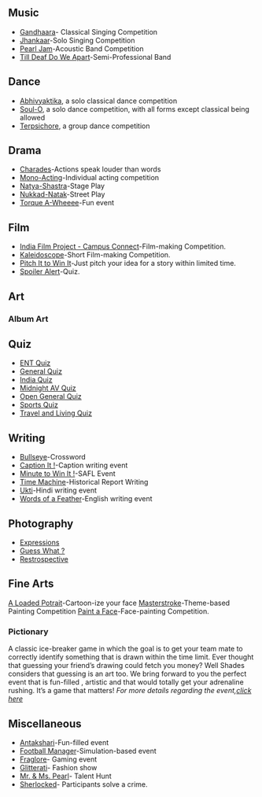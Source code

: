 <!-- TITLE: List Of Pearl Events -->
<!-- SUBTITLE: List of Pearl events, sorted by genre. -->

## Music
- [Gandhaara](/fests/pearl/events/gandhaara)- Classical Singing Competition
- [Jhankaar](/fests/pearl/events/jhankaar)-Solo Singing Competition
- [Pearl Jam](/fests/pearl/events/pearljam)-Acoustic Band Competition
- [Till Deaf Do We Apart](/fests/pearl/events/tddwa)-Semi-Professional Band 

## Dance
- [Abhivyaktika](/fests/pearl/events/abhivyakti), a solo classical dance competition
- [Soul-O](/fests/pearl/events/soulo), a solo dance competition, with all forms except classical being allowed
- [Terpsichore](/fests/pearl/events/terpsichore), a group dance competition
## Drama
* [Charades](/fests/pearl/events/char)-Actions speak louder than words
* [Mono-Acting](/fests/pearl/events/monoa)-Individual acting competition
* [Natya-Shastra](/fests/pearl/events/natsha)-Stage Play
* [Nukkad-Natak](/fests/pearl/events/nukkanat)-Street Play
* [Torque A-Wheeee](/fests/pearl/events/torqueawheeee)-Fun event
## Film
* [India Film Project - Campus Connect](/fests/pearl/events/filmproject)-Film-making Competition.
* [Kaleidoscope](/fests/pearl/events/kaleidoscope)-Short Film-making Competition.
* [Pitch It to Win It](/fests/pearl/events/pitchit)-Just pitch your idea for a story within limited time.
* [Spoiler Alert](/fests/pearl/events/spoilera)-Quiz.

## Art
### Album Art

## Quiz
* [ENT Quiz](/fests/pearl/events/entq)
* [General Quiz](/fests/pearl/events/genq)
* [India Quiz](/fests/pearl/events/indq)
* [Midnight AV Quiz](/fests/pearl/events/midavq)
* [Open General Quiz](/fests/pearl/events/opgenq)
* [Sports Quiz](/fests/pearl/events/spoq)
* [Travel and Living Quiz](/fests/pearl/events/tlq)
## Writing
* [Bullseye](/fests/pearl/events/bullseye)-Crossword
* [Caption It !](/fests/pearl/events/captionit)-Caption writing event
* [Minute to Win It !](/fests/pearl/events/minutetowinit)-SAFL Event
* [Time Machine](/fests/pearl/events/timemachine)-Historical Report Writing
* [Ukti](/fests/pearl/events/ukti)-Hindi writing event
* [Words of a Feather](/fests/pearl/events/woaf)-English writing event
## Photography
* [Expressions](/fests/pearl/events/expressions)
* [Guess What ?](/fests/pearl/events/guesswhat)
* [Restrospective](/fests/pearl/events/restrospective)
## Fine Arts
[A Loaded Potrait](/fests/pearl/events/loadedpotrait)-Cartoon-ize your face
[Masterstroke](/fests/pearl/events/masterstroke)-Theme-based Painting Competition
[Paint a Face](/fests/pearl/events/paintaface)-Face-painting Competition.
### Pictionary 
A classic ice-breaker game in which the goal is to get your team mate to correctly identify something that is drawn within the time limit.
Ever thought that guessing your friend’s drawing could fetch you money? Well Shades considers that guessing is an art too. We bring forward to you the perfect event that is fun-filled , artistic and that would totally get your adrenaline rushing. It’s a game that matters!
*For more details regarding the event,[click here](/fests/pearl/events/pictionary)*
## Miscellaneous
* [Antakshari](/fests/pearl/events/anatakshari)-Fun-filled event
* [Football Manager](/fests/pearl/events/footballmanager)-Simulation-based event
* [Fraglore](/fests/pearl/events/fraglore)- Gaming event
* [Glitterati](/fests/pearl/events/glitterati)- Fashion show
* [Mr. & Ms. Pearl](/fests/pearl/events/mr&mspearl)- Talent Hunt
* [Sherlocked](/fests/pearl/events/sherlocked)- Participants solve a crime.